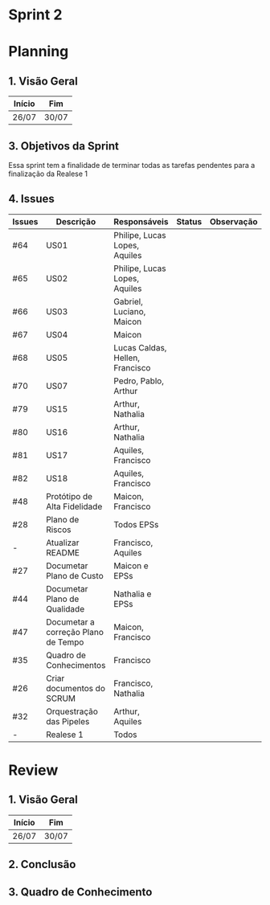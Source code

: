 # Sprint 2

# Planning

## 1. Visão Geral

| Início | Fim   |
| ------ | ----- |
| 26/07  | 30/07 |

## 3. Objetivos da Sprint

Essa sprint tem a finalidade de terminar todas as tarefas pendentes para a finalização da Realese 1

## 4. Issues

| Issues | Descrição                           | Responsáveis                    | Status | Observação |
| ------ | ----------------------------------- | ------------------------------- | ------ | ---------- |
| #64    | US01                                | Philipe, Lucas Lopes, Aquiles   |
| #65    | US02                                | Philipe, Lucas Lopes, Aquiles   |
| #66    | US03                                | Gabriel, Luciano, Maicon        |
| #67    | US04                                | Maicon                          |
| #68    | US05                                | Lucas Caldas, Hellen, Francisco |
| #70    | US07                                | Pedro, Pablo, Arthur            |
| #79    | US15                                | Arthur, Nathalia                |
| #80    | US16                                | Arthur, Nathalia                |
| #81    | US17                                | Aquiles, Francisco              |
| #82    | US18                                | Aquiles, Francisco              |
| #48    | Protótipo de Alta Fidelidade        | Maicon, Francisco               |
| #28    | Plano de Riscos                     | Todos EPSs                      |
| -      | Atualizar README                    | Francisco, Aquiles              |
| #27    | Documetar Plano de Custo            | Maicon e EPSs                   |
| #44    | Documetar Plano de Qualidade        | Nathalia e EPSs                 |
| #47    | Documetar a correção Plano de Tempo | Maicon, Francisco               |
| #35    | Quadro de Conhecimentos             | Francisco                       |
| #26    | Criar documentos do SCRUM           | Francisco, Nathalia             |
| #32    | Orquestração das Pipeles            | Arthur, Aquiles                 |
| -      | Realese 1                           | Todos                           |

# Review

## 1. Visão Geral

| Início | Fim   |
| ------ | ----- |
| 26/07  | 30/07 |

## 2. Conclusão

## 3. Quadro de Conhecimento
